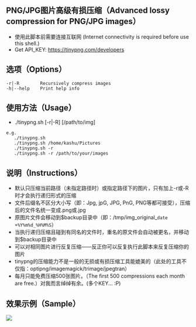 ## PNG/JPG图片高级有损压缩（Advanced lossy compression for PNG/JPG images）
* 使用此脚本前需要连接互联网 (Internet connectivity is required before use this shell.)
* Get API_KEY: https://tinypng.com/developers

## 选项（Options）
```
-r|-R        Recursively compress images
-h|--help    Print help info
```

## 使用方法（Usage）
* ./tinypng.sh [-r|-R] [/path/to/img]

```
e.g.
   ./tinypng.sh
   ./tinypng.sh /home/kashu/Pictures
   ./tinypng.sh -r
   ./tinypng.sh -r /path/to/your/images
```

## 说明（Instructions）
- 默认只压缩当前路径（未指定路径时）或指定路径下的图片，只有加上-r或-R时才会执行递归形式的压缩
- 文件后缀名不区分大小写（即：Jpg, jpG, JPG, PnG, PNG等都可接受），压缩后的文件名统一变成.png或.jpg
- 原图片文件会移动到$backup目录中（即：/tmp/img_original_`date +%Y%m%d_%H%M%S`）
- 当执行递归压缩且碰到有同名的文件时，重名的原文件会自动被更名，并移动到$backup目录中
- 可以对相同图片进行反复压缩——反正你可以反复执行此脚本来反复压缩你的图片
- tinypng的压缩能力不是一般的无损或有损压缩工具能媲美的（此处的工具不仅指：optipng/imagemagick/trimage/jpegtran）
- 每月只能免费压缩500张图片。（The first 500 compressions each month are free.）对我而言绰绰有余。(多个KEY... :P)

## 效果示例（Sample）
![](http://ww1.sinaimg.cn/large/9c4ddab1jw1f0hzqvc734j20gj06z40c.jpg)
